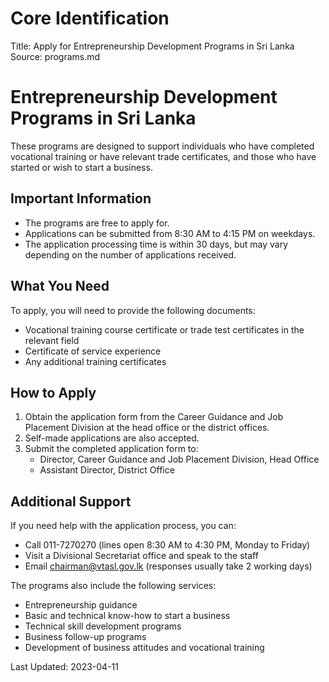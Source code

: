 # Core Identification
Title: Apply for Entrepreneurship Development Programs in Sri Lanka
Source: programs.md

# Entrepreneurship Development Programs in Sri Lanka

These programs are designed to support individuals who have completed vocational training or have relevant trade certificates, and those who have started or wish to start a business.

## Important Information

- The programs are free to apply for.
- Applications can be submitted from 8:30 AM to 4:15 PM on weekdays.
- The application processing time is within 30 days, but may vary depending on the number of applications received.

## What You Need

To apply, you will need to provide the following documents:
- Vocational training course certificate or trade test certificates in the relevant field
- Certificate of service experience
- Any additional training certificates

## How to Apply

1. Obtain the application form from the Career Guidance and Job Placement Division at the head office or the district offices.
2. Self-made applications are also accepted.
3. Submit the completed application form to:
   - Director, Career Guidance and Job Placement Division, Head Office
   - Assistant Director, District Office

## Additional Support

If you need help with the application process, you can:
- Call 011-7270270 (lines open 8:30 AM to 4:30 PM, Monday to Friday)
- Visit a Divisional Secretariat office and speak to the staff
- Email chairman@vtasl.gov.lk (responses usually take 2 working days)

The programs also include the following services:
- Entrepreneurship guidance
- Basic and technical know-how to start a business
- Technical skill development programs
- Business follow-up programs
- Development of business attitudes and vocational training

Last Updated: 2023-04-11